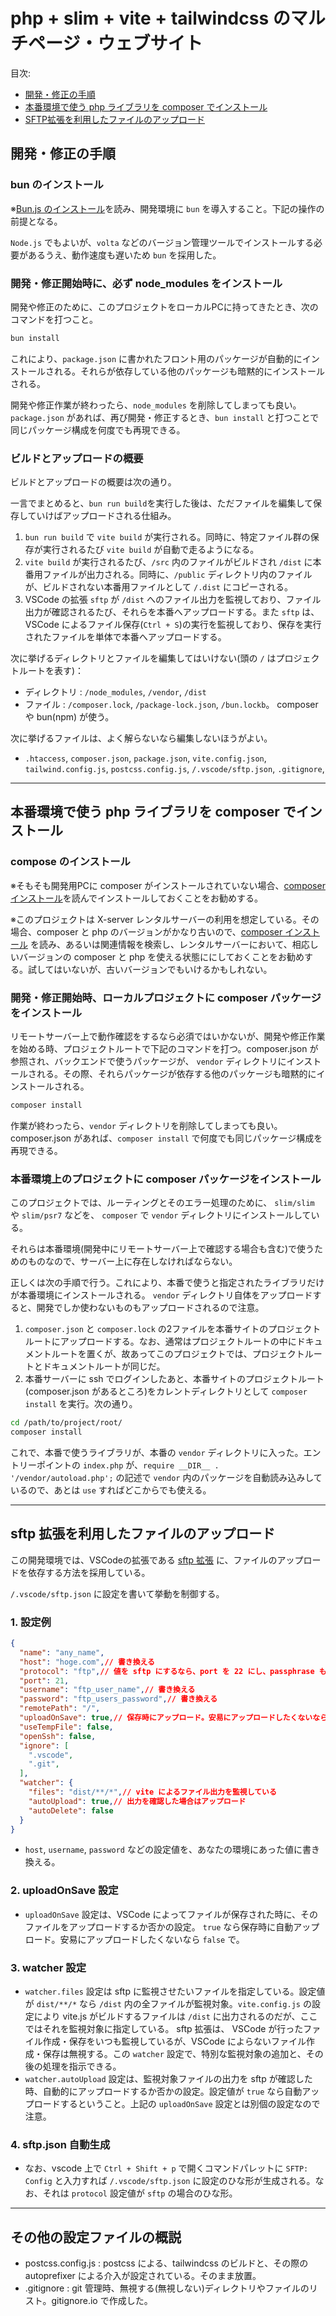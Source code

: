 # php + slim + vite + tailwindcss のマルチページ・ウェブサイト

目次:

- [開発・修正の手順](#開発修正の手順)
- [本番環境で使う php ライブラリを composer でインストール](#本番環境で使う-php-ライブラリを-composer-でインストール)
- [SFTP拡張を利用したファイルのアップロード](#sftp-拡張を利用したファイルのアップロード)


## 開発・修正の手順

### bun のインストール

※[Bun.js のインストール](./documents/install_bun.md)を読み、開発環境に `bun` を導入すること。下記の操作の前提となる。

`Node.js` でもよいが、`volta` などのバージョン管理ツールでインストールする必要があるうえ、動作速度も遅いため `bun` を採用した。

### 開発・修正開始時に、必ず node_modules をインストール

開発や修正のために、このプロジェクトをローカルPCに持ってきたとき、次のコマンドを打つこと。

```bash
bun install
```

これにより、`package.json` に書かれたフロント用のパッケージが自動的にインストールされる。それらが依存している他のパッケージも暗黙的にインストールされる。

開発や修正作業が終わったら、`node_modules` を削除してしまっても良い。`package.json` があれば、再び開発・修正するとき、`bun install` と打つことで同じパッケージ構成を何度でも再現できる。


### ビルドとアップロードの概要

ビルドとアップロードの概要は次の通り。

一言でまとめると、`bun run build`を実行した後は、ただファイルを編集して保存していけばアップロードされる仕組み。

1. `bun run build` で `vite build` が実行される。同時に、特定ファイル群の保存が実行されるたび `vite build` が自動で走るようになる。
2. `vite build` が実行されるたび、`/src` 内のファイルがビルドされ `/dist` に本番用ファイルが出力される。同時に、`/public` ディレクトリ内のファイルが、ビルドされない本番用ファイルとして `/.dist` にコピーされる。
3. VSCode の拡張 `sftp` が `/dist` へのファイル出力を監視しており、ファイル出力が確認されるたび、それらを本番へアップロードする。また `sftp` は、VSCode によるファイル保存(`Ctrl + S`)の実行を監視しており、保存を実行されたファイルを単体で本番へアップロードする。

次に挙げるディレクトリとファイルを編集してはいけない(頭の `/` はプロジェクトルートを表す)：

- ディレクトリ : `/node_modules`, `/vendor`, `/dist`
- ファイル : `/composer.lock`, `/package-lock.json`, `/bun.lockb`。 composer や bun(npm) が使う。

次に挙げるファイルは、よく解らないなら編集しないほうがよい。

- `.htaccess`, `composer.json`, `package.json`, `vite.config.json`, `tailwind.config.js`, `postcss.config.js`, `/.vscode/sftp.json`, `.gitignore`,

---

## 本番環境で使う php ライブラリを composer でインストール

### compose のインストール

※そもそも開発用PCに composer がインストールされていない場合、[composer インストール](./documents/install_composer.md)を読んでインストールしておくことをお勧めする。

※このプロジェクトは X-server レンタルサーバーの利用を想定している。その場合、composer と php のバージョンがかなり古いので、[composer インストール](./documents/install_composer.md) を読み、あるいは関連情報を検索し、レンタルサーバーにおいて、相応しいバージョンの composer と php を使える状態ににしておくことをお勧めする。試してはいないが、古いバージョンでもいけるかもしれない。

### 開発・修正開始時、ローカルプロジェクトに composer パッケージをインストール

リモートサーバー上で動作確認をするなら必須ではいかないが、開発や修正作業を始める時、プロジェクトルートで下記のコマンドを打つ。composer.json が参照され、バックエンドで使うパッケージが、 `vendor` ディレクトリにインストールされる。その際、それらパッケージが依存する他のパッケージも暗黙的にインストールされる。

```bash
composer install
```

作業が終わったら、`vendor` ディレクトリを削除してしまっても良い。composer.json があれば、`composer install` で何度でも同じパッケージ構成を再現できる。

### 本番環境上のプロジェクトに composer パッケージをインストール

このプロジェクトでは、ルーティングとそのエラー処理のために、 `slim/slim` や `slim/psr7` などを、 `composer` で `vendor` ディレクトリにインストールしている。

それらは本番環境(開発中にリモートサーバー上で確認する場合も含む)で使うためのものなので、サーバー上に存在しなければならない。

正しくは次の手順で行う。これにより、本番で使うと指定されたライブラリだけが本番環境にインストールされる。 `vendor` ディレクトリ自体をアップロードすると、開発でしか使わないものもアップロードされるので注意。

1. `composer.json` と `composer.lock` の2ファイルを本番サイトのプロジェクトルートにアップロードする。なお、通常はプロジェクトルートの中にドキュメントルートを置くが、故あってこのプロジェクトでは、プロジェクトルートとドキュメントルートが同じだ。
2. 本番サーバーに ssh でログインしたあと、本番サイトのプロジェクトルート(composer.json があるところ)をカレントディレクトリとして `composer install` を実行。次の通り。

```bash
cd /path/to/project/root/
composer install
```

これで、本番で使うライブラリが、本番の `vendor` ディレクトリに入った。エントリーポイントの `index.php` が、`require __DIR__ . '/vendor/autoload.php';` の記述で `vendor` 内のパッケージを自動読み込みしているので、あとは `use` すればどこからでも使える。

---

## sftp 拡張を利用したファイルのアップロード

この開発環境では、VSCodeの拡張である [sftp 拡張](https://marketplace.visualstudio.com/items?itemName=Natizyskunk.sftp) に、ファイルのアップロードを依存する方法を採用している。

`/.vscode/sftp.json` に設定を書いて挙動を制御する。

### 1. 設定例

```json
{
  "name": "any_name",
  "host": "hoge.com",// 書き換える
  "protocol": "ftp",// 値を sftp にするなら、port を 22 にし、passphrase も設定すること。
  "port": 21,
  "username": "ftp_user_name",// 書き換える
  "password": "ftp_users_password",// 書き換える
  "remotePath": "/",
  "uploadOnSave": true,// 保存時にアップロード。安易にアップロードしたくないなら false 
  "useTempFile": false,
  "openSsh": false,
  "ignore": [
    ".vscode",
    ".git",
  ],
  "watcher": {
    "files": "dist/**/*",// vite によるファイル出力を監視している
    "autoUpload": true,// 出力を確認した場合はアップロード
    "autoDelete": false
  }
}
```

- `host`, `username`, `password` などの設定値を、あなたの環境にあった値に書き換える。

### 2. uploadOnSave 設定

- `uploadOnSave` 設定は、VSCode によってファイルが保存された時に、そのファイルをアップロードするか否かの設定。 `true` なら保存時に自動アップロード。安易にアップロードしたくないなら `false` で。

### 3. watcher 設定

- `watcher.files` 設定は sftp に監視させたいファイルを指定している。設定値が `dist/**/*` なら `/dist` 内の全ファイルが監視対象。`vite.config.js` の設定により vite.js がビルドするファイルは `/dist` に出力されるのだが、ここではそれを監視対象に指定している。 sftp 拡張は、 VSCode が行ったファイル作成・保存をいつも監視しているが、VSCode によらないファイル作成・保存は無視する。この `watcher` 設定で、特別な監視対象の追加と、その後の処理を指示できる。
- `watcher.autoUpload` 設定は、監視対象ファイルの出力を sftp が確認した時、自動的にアップロードするか否かの設定。設定値が `true` なら自動アップロードするということ。上記の `uploadOnSave` 設定とは別個の設定なので注意。

### 4. sftp.json 自動生成

- なお、vscode 上で `Ctrl + Shift + p` で開くコマンドパレットに `SFTP: Config` と入力すれば `/.vscode/sftp.json` に設定のひな形が生成される。なお、それは `protocol` 設定値が `sftp` の場合のひな形。

---

## その他の設定ファイルの概説

- postcss.config.js : postcss による、tailwindcss のビルドと、その際の autoprefixer による介入が設定されている。そのまま放置。
- .gitignore : git 管理時、無視する(無視しない)ディレクトリやファイルのリスト。gitignore.io で作成した。
